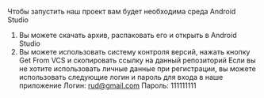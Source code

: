 Чтобы запустить наш проект вам будет необходима среда Android Studio
1) Вы можете скачать архив, распаковать его и открыть в Android Studio
2) Вы можете использовать систему контроля версий, нажать кнопку Get From VCS и скопировать ссылку на данный репозиторий
Если вы не хотите использовать личные данные при регистрации, вы можете использовать следующие логин и пароль для входа в наше приложение
Логин: rud@gmail.com
Пароль: 111111111

